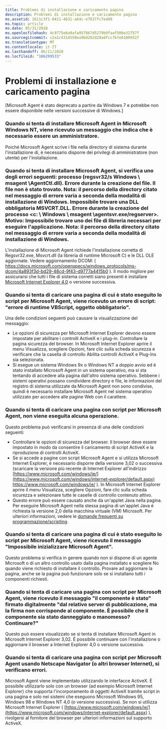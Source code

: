 ```yaml
---
title: Problemi di installazione e caricamento pagina
description: Problemi di installazione e caricamento pagina
ms.assetid: 1611c3f1-0411-4631-a64c-e7637fc7edd9
ms.topic: article
ms.date: 05/31/2018
ms.openlocfilehash: 4c9775e6a9afa957867d5279b9faaf506e32757f
ms.sourcegitcommit: c2a1c4314550ea9bd202d28adfcc7bfe6180932f
ms.translationtype: MT
ms.contentlocale: it-IT
ms.lasthandoff: 06/11/2020
ms.locfileid: "106299533"
---
```

# <a name="installation-and-page-loading-problems"></a>Problemi di installazione e caricamento pagina

\[Microsoft Agent è stato deprecato a partire da Windows 7 e potrebbe non essere disponibile nelle versioni successive di Windows.\]

### <a name="when-i-attempt-to-install-microsoft-agent-on-microsoft-windows-nt-i-get-a-message-indicating-that-i-need-to-be-an-administrator"></a>Quando si tenta di installare Microsoft Agent in Microsoft Windows NT, viene ricevuto un messaggio che indica che è necessario essere un amministratore.

Poiché Microsoft Agent scrive i file nella directory di sistema durante l'installazione di, è necessario disporre dei privilegi di amministratore (non utente) per l'installazione.

### <a name="when-i-attempt-to-install-microsoft-agent-i-get-one-of-the-following-errors-process-regsvr32-s-windowsmsagentagentctldll-error-while-creating-this-file-cannot-find-this-file-note-the-directory-location-cited-in-the-error-message-varies-depending-on-how-you-installed-windows-a-required-dll-msvcrtdll-was-not-found-error-creating-process-cwindowsmsagentagentsvrexe-regserver-reason-one-of-the-library-files-needed-to-run-this-application-cannot-be-found-note-the-directory-location-cited-in-the-error-message-varies-depending-on-how-you-installed-windows"></a>Quando si tenta di installare Microsoft Agent, si verifica uno degli errori seguenti: processo (regsvr32/s Windows \\ msagent \\AgentCtl.dll). Errore durante la creazione del file. Il file non è stato trovato. Nota: il percorso della directory citato nel messaggio di errore varia a seconda della modalità di installazione di Windows. Impossibile trovare una DLL obbligatoria MSVCRT.DLL. Errore durante la creazione del processo <c: \\ Windows \\ msagent \\agentsvr.exe/regserver>. Motivo: Impossibile trovare uno dei file di libreria necessari per eseguire l'applicazione. Nota: il percorso della directory citato nel messaggio di errore varia a seconda della modalità di installazione di Windows.

L'installazione di Microsoft Agent richiede l'installazione corretta di Regsvr32.exe, Msvcrt.dll (la libreria di runtime Microsoft C) e le DLL OLE aggiornate. Vedere aggiornamento DCOM: ( <https://docs.microsoft.com/openspecs/windows_protocols/ms-dcom/4a893f3d-bd29-48cd-9f43-d9777a4415b0> ). Il modo migliore per assicurarsi che tutti i file di sistema corretti siano presenti è installare [Microsoft Internet Explorer 4,0](https://www.microsoft.com/ie/download) o versione successiva.

### <a name="when-i-attempt-to-load-a-page-scripted-for-microsoft-agent-i-get-a-scripting-error-vbscript-runtime-error-object-required"></a>Quando si tenta di caricare una pagina di cui è stato eseguito lo script per Microsoft Agent, viene ricevuto un errore di script: "errore di runtime VBScript, oggetto obbligatorio".

Una delle condizioni seguenti può causare la visualizzazione del messaggio:

-   Le opzioni di sicurezza per Microsoft Internet Explorer devono essere impostate per abilitare i controlli ActiveX e i plug-in. Controllare la pagina sicurezza del browser. In Microsoft Internet Explorer aprire il menu Visualizza, scegliere Opzioni, fare clic sulla scheda sicurezza e verificare che la casella di controllo Abilita controlli ActiveX e Plug-Ins sia selezionata.
-   Si esegue un sistema Windows 9x o Windows NT a doppio avvio ed è stato installato Microsoft Agent in un sistema operativo, ma si sta tentando di accedere alla pagina dall'altro sistema operativo. Sebbene i sistemi operativi possano condividere directory e file, le informazioni del registro di sistema utilizzate da Microsoft Agent non sono condivise, quindi è necessario installare Microsoft Agent nel sistema operativo utilizzato per accedere alle pagine Web con il carattere.

### <a name="when-i-attempt-to-load-a-page-scripted-for-microsoft-agent-nothing-happens"></a>Quando si tenta di caricare una pagina con script per Microsoft Agent, non viene eseguita alcuna operazione.

Questo problema può verificarsi in presenza di una delle condizioni seguenti:

-   Controllare le opzioni di sicurezza del browser. Il browser deve essere impostato in modo da consentire il caricamento di script ActiveX e la riproduzione di controlli ActiveX.
-   Se si accede a pagine con script Microsoft Agent e si utilizza Microsoft Internet Explorer, è necessario disporre della versione 3,02 o successiva (scaricare la versione più recente di Internet Explorer all'indirizzo [https://www.microsoft.com/windows/ie/](https://www.microsoft.com/windows/internet-explorer/default.aspx) <https://www.microsoft.com/windows/ie/> ). In Microsoft Internet Explorer aprire il menu Visualizza, scegliere Opzioni, fare clic sulla scheda sicurezza e selezionare tutte le caselle di controllo contenuto attivo.
-   Questo errore può essere causato anche da un'applet Java nella pagina. Per eseguire Microsoft Agent nella stessa pagina di un'applet Java è richiesta la versione 2,0 della macchina virtuale (VM) Microsoft. Per ulteriori informazioni, vedere le [domande frequenti su programmazione/scripting](programming-scripting-faq.md).

### <a name="when-i-attempt-to-load-a-page-scripted-for-microsoft-agent-i-get-the-message-unable-to-initialize-microsoft-agent"></a>Quando si tenta di caricare una pagina di cui è stato eseguito lo script per Microsoft Agent, viene ricevuto il messaggio "Impossibile inizializzare Microsoft Agent".

Questo problema si verifica in genere quando non si dispone di un agente Microsoft o di un altro controllo usato dalla pagina installato e scegliere No quando viene richiesto di installare il controllo. Provare ad aggiornare la pagina, anche se la pagina può funzionare solo se si installano tutti i componenti richiesti.

### <a name="when-i-attempt-to-load-a-page-scripted-for-microsoft-agent-i-get-the-message-the-component-has-been-digitally-signed-by-its-publisher-but-the-signature-does-not-match-the-component-it-is-possible-that-this-component-has-been-damaged-or-tampered-with-do-you-want-to-continue"></a>Quando si tenta di caricare una pagina con script per Microsoft Agent, viene ricevuto il messaggio "il componente è stato" firmato digitalmente "dal relativo server di pubblicazione, ma la firma non corrisponde al componente. È possibile che il componente sia stato danneggiato o manomesso? Continuare?"

Questo può essere visualizzato se si tenta di installare Microsoft Agent in Microsoft Internet Explorer 3,02. È possibile continuare con l'installazione o aggiornare il browser a Internet Explorer 4,0 o versione successiva.

### <a name="when-i-attempt-to-load-a-page-scripted-for-microsoft-agent-using-netscape-navigator-or-other-internet-browsers-i-get-errors"></a>Quando si tenta di caricare una pagina con script per Microsoft Agent usando Netscape Navigator (o altri browser Internet), si verificano errori.

Microsoft Agent viene implementato utilizzando le interfacce ActiveX. È possibile utilizzarlo solo con un browser (ad esempio Microsoft Internet Explorer) che supporta l'incorporamento di oggetti ActiveX tramite script in una pagina e solo nei sistemi che eseguono Microsoft Windows 95, Windows 98 e Windows NT 4,0 (o versione successiva). Se non si utilizza Microsoft Internet Explorer ( [https://www.microsoft.com/windows/ie/](https://www.microsoft.com/windows/internet-explorer/default.aspx) ), rivolgersi al fornitore del browser per ulteriori informazioni sul supporto ActiveX.

 

 




